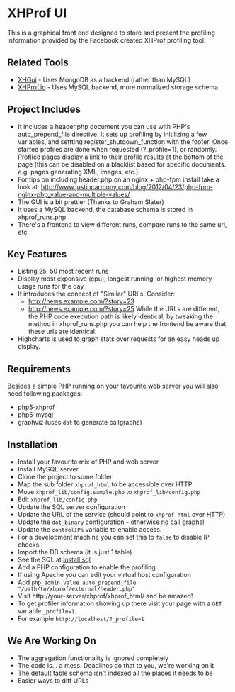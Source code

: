 XHProf UI
=========

This is a graphical front end designed to store and present the profiling information provided by the Facebook created XHProf profiling tool.


Related Tools
-------------

* [XHGui](https://github.com/perftools/xhgui) - Uses MongoDB as a backend (rather than MySQL)
* [XHProf.io](http://xhprof.io/) - Uses MySQL backend, more normalized storage schema 


Project Includes
----------------

* It includes a header.php document you can use with PHP's 
  auto\_prepend\_file directive. It sets up profiling by initilizing a few variables, and settting register_shutdown_function with the footer. Once started profiles are done 
  when requested (?\_profile=1), or randomly. Profiled pages display a link to 
  their profile results at the bottom of the page (this can be disabled on a 
  blacklist based for specific documents. e.g. pages generating XML, images, 
  etc.).
* For tips on including header.php on an nginx + php-fpm install take a look at: http://www.justincarmony.com/blog/2012/04/23/php-fpm-nginx-php_value-and-multiple-values/
* The GUI is a bit prettier (Thanks to Graham Slater)
* It uses a MySQL backend, the database schema is stored in xhprof\_runs.php 
* There's a frontend to view different runs, compare runs to the same url, etc.

Key Features
-------------

* Listing 25, 50 most recent runs
* Display most expensive (cpu), longest running, or highest memory usage runs 
  for the day
* It introduces the concept of "Similar" URLs. Consider:
  * http://news.example.com/?story=23
  * http://news.example.com/?story=25
  While the URLs are different, the PHP code execution path is likely identical,
  by tweaking the method in xhprof\_runs.php you can help the frontend be aware
  that these urls are identical.
* Highcharts is used to graph stats over requests for an 
  easy heads up display.

Requirements
------------

Besides a simple PHP running on your favourite web server you will also need following packages:

* php5-xhprof
* php5-mysql
* graphviz (uses `dot` to generate callgraphs)

Installation
-------------

* Install your favourite mix of PHP and web server
* Install MySQL server
* Clone the project to some folder
* Map the sub folder `xhprof_html` to be accessible over HTTP
* Move `xhprof_lib/config.sample.php` to `xhprof_lib/config.php`
* Edit `xhprof_lib/config.php`
 * Update the SQL server configuration
 * Update the URL of the service (should point to `xhprof_html` over HTTP)
 * Update the `dot_binary` configuration - otherwise no call graphs!
 * Update the `controlIPs` variable to enable access.
  * For a development machine you can set this to `false` to disable IP checks.
* Import the DB schema (it is just 1 table)
 * See the SQL at [install.sql](https://github.com/artfantasy/xhprof/blob/master/xhprof_lib/install.sql)
* Add a PHP configuration to enable the profiling
 * If using Apache you can edit your virtual host configuration
 * Add `php_admin_value auto_prepend_file "/path/to/xhprof/external/header.php"`
* Visit http://your-server/xhprof/xhprof_html/ and be amazed!
 * To get profiler information showing up there visit your page with a `GET` variable `_profile=1`.
 * For example `http://localhost/?_profile=1`

We Are Working On
-----------------

* The aggregation functionality is ignored completely
* The code is... a mess. Deadlines do that to you, we're working on it
* The default table schema isn't indexed all the places it needs to be
* Easier ways to diff URLs